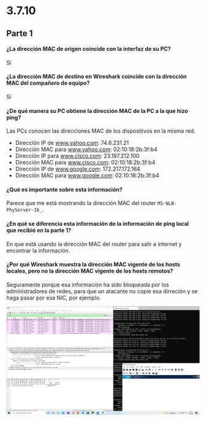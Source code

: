# 3.7.10

## Parte 1

#### ¿La dirección MAC de origen coincide con la interfaz de su PC?

Sí

#### ¿La dirección MAC de destino en Wireshark coincide con la dirección MAC del compañero de equipo?

Sí

#### ¿De qué manera su PC obtiene la dirección MAC de la PC a la que hizo ping?

Las PCs conocen las direcciones MAC de los dispositivos en la misma red.

- Dirección IP de www.yahoo.com: 74.6.231.21
- Dirección MAC para www.yahoo.com: 02:10:18:2b:3f:b4
- Dirección IP para www.cisco.com: 23.197.212.100
- Dirección MAC para www.cisco.com: 02:10:18:2b:3f:b4
- Dirección IP de www.google.com: 172.217.172.164
- Dirección MAC para www.google.com: 02:10:18:2b:3f:b4

#### ¿Qué es importante sobre esta información?

Parece que me está mostrando la dirección MAC del router `MS-NLB-PhyServer-16_`. 

#### ¿En qué se diferencia esta información de la información de ping local que recibió en la parte 1?

En que está usando la dirección MAC del router para salir a internet y encontrar la información.

#### ¿Por qué Wireshark muestra la dirección MAC vigente de los hosts locales, pero no la dirección MAC vigente de los hosts remotos?

Seguramente porque esa información ha sido bloqueada por los administradores de redes, para que un atacante no copie esa dirreción y se haga pasar por esa NIC, por ejemplo.

![3710](./img/3710.png)

